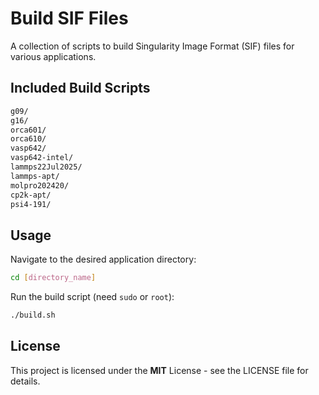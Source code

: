 # Build SIF Files

A collection of scripts to build Singularity Image Format (SIF) files for various applications.

## Included Build Scripts

```bash
g09/
g16/
orca601/
orca610/
vasp642/
vasp642-intel/
lammps22Jul2025/
lammps-apt/
molpro202420/
cp2k-apt/
psi4-191/
```

## Usage

Navigate to the desired application directory:

```bash
cd [directory_name]
```

Run the build script (need `sudo` or `root`):

```bash
./build.sh
```

## License
This project is licensed under the **MIT** License - see the LICENSE file for details.
